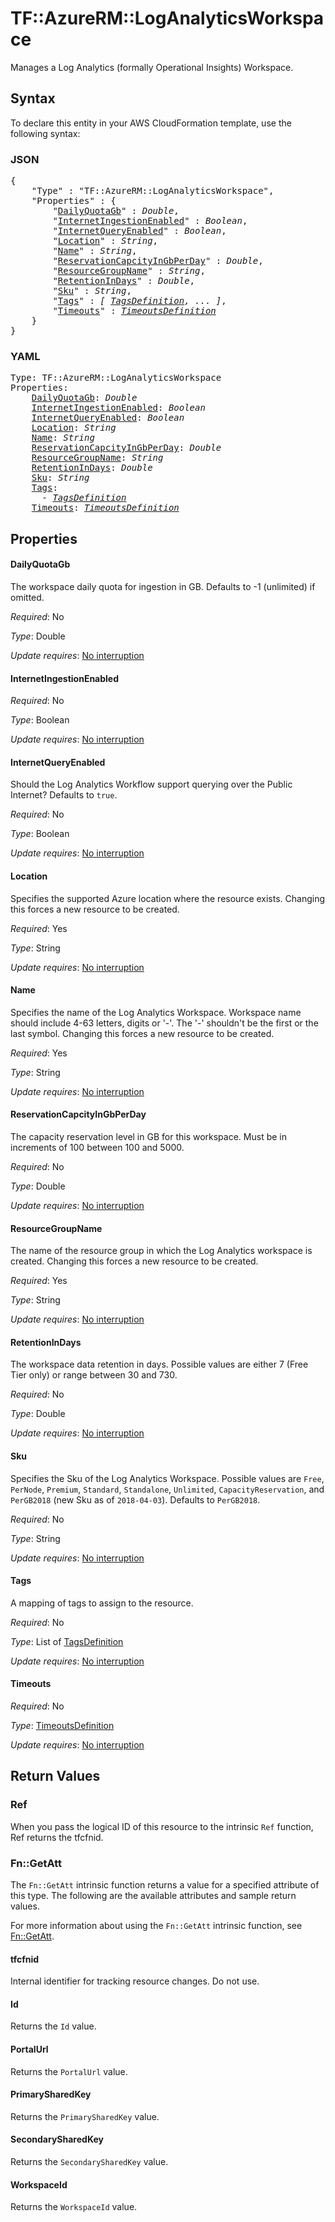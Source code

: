 # TF::AzureRM::LogAnalyticsWorkspace

Manages a Log Analytics (formally Operational Insights) Workspace.

## Syntax

To declare this entity in your AWS CloudFormation template, use the following syntax:

### JSON

<pre>
{
    "Type" : "TF::AzureRM::LogAnalyticsWorkspace",
    "Properties" : {
        "<a href="#dailyquotagb" title="DailyQuotaGb">DailyQuotaGb</a>" : <i>Double</i>,
        "<a href="#internetingestionenabled" title="InternetIngestionEnabled">InternetIngestionEnabled</a>" : <i>Boolean</i>,
        "<a href="#internetqueryenabled" title="InternetQueryEnabled">InternetQueryEnabled</a>" : <i>Boolean</i>,
        "<a href="#location" title="Location">Location</a>" : <i>String</i>,
        "<a href="#name" title="Name">Name</a>" : <i>String</i>,
        "<a href="#reservationcapcityingbperday" title="ReservationCapcityInGbPerDay">ReservationCapcityInGbPerDay</a>" : <i>Double</i>,
        "<a href="#resourcegroupname" title="ResourceGroupName">ResourceGroupName</a>" : <i>String</i>,
        "<a href="#retentionindays" title="RetentionInDays">RetentionInDays</a>" : <i>Double</i>,
        "<a href="#sku" title="Sku">Sku</a>" : <i>String</i>,
        "<a href="#tags" title="Tags">Tags</a>" : <i>[ <a href="tagsdefinition.md">TagsDefinition</a>, ... ]</i>,
        "<a href="#timeouts" title="Timeouts">Timeouts</a>" : <i><a href="timeoutsdefinition.md">TimeoutsDefinition</a></i>
    }
}
</pre>

### YAML

<pre>
Type: TF::AzureRM::LogAnalyticsWorkspace
Properties:
    <a href="#dailyquotagb" title="DailyQuotaGb">DailyQuotaGb</a>: <i>Double</i>
    <a href="#internetingestionenabled" title="InternetIngestionEnabled">InternetIngestionEnabled</a>: <i>Boolean</i>
    <a href="#internetqueryenabled" title="InternetQueryEnabled">InternetQueryEnabled</a>: <i>Boolean</i>
    <a href="#location" title="Location">Location</a>: <i>String</i>
    <a href="#name" title="Name">Name</a>: <i>String</i>
    <a href="#reservationcapcityingbperday" title="ReservationCapcityInGbPerDay">ReservationCapcityInGbPerDay</a>: <i>Double</i>
    <a href="#resourcegroupname" title="ResourceGroupName">ResourceGroupName</a>: <i>String</i>
    <a href="#retentionindays" title="RetentionInDays">RetentionInDays</a>: <i>Double</i>
    <a href="#sku" title="Sku">Sku</a>: <i>String</i>
    <a href="#tags" title="Tags">Tags</a>: <i>
      - <a href="tagsdefinition.md">TagsDefinition</a></i>
    <a href="#timeouts" title="Timeouts">Timeouts</a>: <i><a href="timeoutsdefinition.md">TimeoutsDefinition</a></i>
</pre>

## Properties

#### DailyQuotaGb

The workspace daily quota for ingestion in GB.  Defaults to -1 (unlimited) if omitted.

_Required_: No

_Type_: Double

_Update requires_: [No interruption](https://docs.aws.amazon.com/AWSCloudFormation/latest/UserGuide/using-cfn-updating-stacks-update-behaviors.html#update-no-interrupt)

#### InternetIngestionEnabled

_Required_: No

_Type_: Boolean

_Update requires_: [No interruption](https://docs.aws.amazon.com/AWSCloudFormation/latest/UserGuide/using-cfn-updating-stacks-update-behaviors.html#update-no-interrupt)

#### InternetQueryEnabled

Should the Log Analytics Workflow support querying over the Public Internet? Defaults to `true`.

_Required_: No

_Type_: Boolean

_Update requires_: [No interruption](https://docs.aws.amazon.com/AWSCloudFormation/latest/UserGuide/using-cfn-updating-stacks-update-behaviors.html#update-no-interrupt)

#### Location

Specifies the supported Azure location where the resource exists. Changing this forces a new resource to be created.

_Required_: Yes

_Type_: String

_Update requires_: [No interruption](https://docs.aws.amazon.com/AWSCloudFormation/latest/UserGuide/using-cfn-updating-stacks-update-behaviors.html#update-no-interrupt)

#### Name

Specifies the name of the Log Analytics Workspace. Workspace name should include 4-63 letters, digits or '-'. The '-' shouldn't be the first or the last symbol. Changing this forces a new resource to be created.

_Required_: Yes

_Type_: String

_Update requires_: [No interruption](https://docs.aws.amazon.com/AWSCloudFormation/latest/UserGuide/using-cfn-updating-stacks-update-behaviors.html#update-no-interrupt)

#### ReservationCapcityInGbPerDay

The capacity reservation level in GB for this workspace.  Must be in increments of 100  between 100 and 5000.

_Required_: No

_Type_: Double

_Update requires_: [No interruption](https://docs.aws.amazon.com/AWSCloudFormation/latest/UserGuide/using-cfn-updating-stacks-update-behaviors.html#update-no-interrupt)

#### ResourceGroupName

The name of the resource group in which the Log Analytics workspace is created. Changing this forces a new resource to be created.

_Required_: Yes

_Type_: String

_Update requires_: [No interruption](https://docs.aws.amazon.com/AWSCloudFormation/latest/UserGuide/using-cfn-updating-stacks-update-behaviors.html#update-no-interrupt)

#### RetentionInDays

The workspace data retention in days. Possible values are either 7 (Free Tier only) or range between 30 and 730.

_Required_: No

_Type_: Double

_Update requires_: [No interruption](https://docs.aws.amazon.com/AWSCloudFormation/latest/UserGuide/using-cfn-updating-stacks-update-behaviors.html#update-no-interrupt)

#### Sku

Specifies the Sku of the Log Analytics Workspace. Possible values are `Free`, `PerNode`, `Premium`, `Standard`, `Standalone`, `Unlimited`, `CapacityReservation`, and `PerGB2018` (new Sku as of `2018-04-03`). Defaults to `PerGB2018`.

_Required_: No

_Type_: String

_Update requires_: [No interruption](https://docs.aws.amazon.com/AWSCloudFormation/latest/UserGuide/using-cfn-updating-stacks-update-behaviors.html#update-no-interrupt)

#### Tags

A mapping of tags to assign to the resource.

_Required_: No

_Type_: List of <a href="tagsdefinition.md">TagsDefinition</a>

_Update requires_: [No interruption](https://docs.aws.amazon.com/AWSCloudFormation/latest/UserGuide/using-cfn-updating-stacks-update-behaviors.html#update-no-interrupt)

#### Timeouts

_Required_: No

_Type_: <a href="timeoutsdefinition.md">TimeoutsDefinition</a>

_Update requires_: [No interruption](https://docs.aws.amazon.com/AWSCloudFormation/latest/UserGuide/using-cfn-updating-stacks-update-behaviors.html#update-no-interrupt)

## Return Values

### Ref

When you pass the logical ID of this resource to the intrinsic `Ref` function, Ref returns the tfcfnid.

### Fn::GetAtt

The `Fn::GetAtt` intrinsic function returns a value for a specified attribute of this type. The following are the available attributes and sample return values.

For more information about using the `Fn::GetAtt` intrinsic function, see [Fn::GetAtt](https://docs.aws.amazon.com/AWSCloudFormation/latest/UserGuide/intrinsic-function-reference-getatt.html).

#### tfcfnid

Internal identifier for tracking resource changes. Do not use.

#### Id

Returns the <code>Id</code> value.

#### PortalUrl

Returns the <code>PortalUrl</code> value.

#### PrimarySharedKey

Returns the <code>PrimarySharedKey</code> value.

#### SecondarySharedKey

Returns the <code>SecondarySharedKey</code> value.

#### WorkspaceId

Returns the <code>WorkspaceId</code> value.

